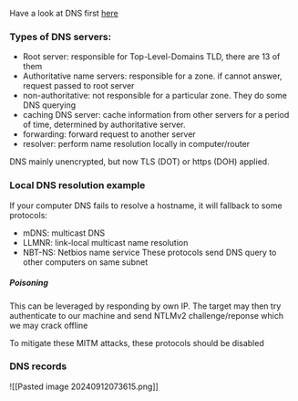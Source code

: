 
Have a look at DNS first [here](obsidian://open?vault=Obsidian%20Vault&file=Network%2FDNS%20and%20BGP)

### Types of DNS servers:
- Root server: responsible for Top-Level-Domains TLD, there are 13 of them
- Authoritative name servers: responsible for a zone. if cannot answer, request passed to root server
- non-authoritative: not responsible for a particular zone. They do some DNS querying
- caching DNS server: cache information from other servers for a period of time, determined by authoritative server.
- forwarding: forward request to another server
- resolver: perform name resolution locally in computer/router


DNS mainly unencrypted, but now TLS (DOT) or https (DOH) applied.

### Local DNS resolution example

If your computer DNS fails to resolve a hostname, it will fallback to some protocols:
- mDNS: multicast DNS
- LLMNR: link-local multicast name resolution
- NBT-NS: Netbios name service
These protocols send DNS query to other computers on same subnet

##### Poisoning
This can be leveraged by responding by own IP. The target may then try authenticate to our machine and send NTLMv2 challenge/reponse which we may crack offline

To mitigate these MITM attacks, these protocols should be disabled

### DNS records

![[Pasted image 20240912073615.png]]